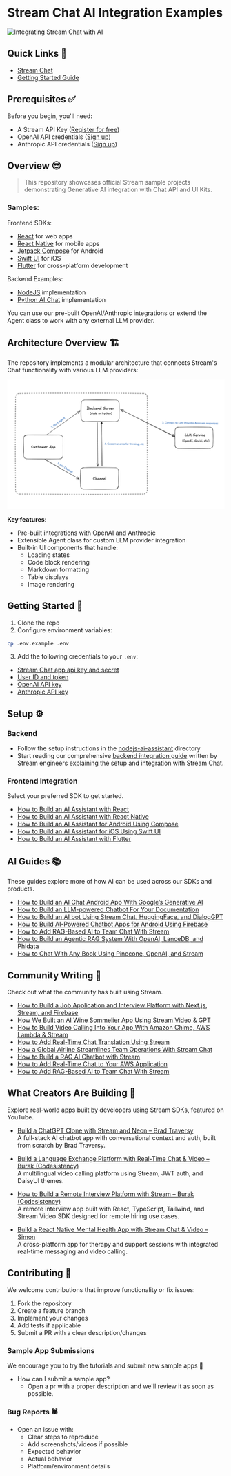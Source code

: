 # Stream Chat AI Integration Examples

![Integrating Stream Chat with AI](/assets/repo_cover.png)

## **Quick Links** 🔗
- [Stream Chat](https://getstream.io/chat/)
- [Getting Started Guide](https://getstream.io/blog/ai-assistant/)

## Prerequisites ✅

Before you begin, you'll need:
- A Stream API Key ([Register for free](https://getstream.io/try-for-free/))
- OpenAI API credentials ([Sign up](https://platform.openai.com/signup))
- Anthropic API credentials ([Sign up](https://www.anthropic.com/api))

## Overview 😎

> This repository showcases official Stream sample projects demonstrating Generative AI integration with Chat API and UI Kits.

### Samples:

Frontend SDKs:
- [React](https://getstream.io/blog/react-assistant/) for web apps
- [React Native](https://getstream.io/blog/react-native-assistant/) for mobile apps
- [Jetpack Compose](https://getstream.io/blog/android-assistant/) for Android
- [Swift UI](https://getstream.io/blog/ios-assistant/) for iOS
- [Flutter](https://getstream.io/blog/flutter-assistant/) for cross-platform development

Backend Examples:
- [NodeJS](https://getstream.io/blog/nodejs-assistant/) implementation
- [Python AI Chat](https://getstream.io/blog/python-assistant/) implementation


You can use our pre-built OpenAI/Anthropic integrations or extend the Agent class to work with any external LLM provider.

## Architecture Overview 🏗️

The repository implements a modular architecture that connects Stream's Chat functionality with various LLM providers:

![Stream Chat AI Integration Architecture](/assets/arch_diagram.png)

**Key features**:
- Pre-built integrations with OpenAI and Anthropic
- Extensible Agent class for custom LLM provider integration
- Built-in UI components that handle:
  - Loading states
  - Code block rendering
  - Markdown formatting
  - Table displays
  - Image rendering

## Getting Started 🚀

1. Clone the repo
2. Configure environment variables:
```sh
cp .env.example .env
```

3. Add the following credentials to your `.env`:
- [Stream Chat app api key and secret](https://getstream.io/try-for-free/)
- [User ID and token](https://getstream.io/chat/docs/javascript/tokens_and_authentication/?language=javascript&q=secret#manually-generating-tokens)
- [OpenAI API key](https://openai.com/product)
- [Anthropic API key](https://www.anthropic.com/api)

## Setup ⚙️

### **Backend**

- Follow the setup instructions in the [nodejs-ai-assistant](https://github.com/GetStream/chat-ai-samples/tree/main/nodejs-ai-assistant) directory
- Start reading our comprehensive [backend integration guide](https://getstream.io/blog/nodejs-assistant/) written by Stream engineers explaining the setup and integration with Stream Chat.

### Frontend Integration

Select your preferred SDK to get started.

* [How to Build an AI Assistant with React](https://getstream.io/blog/react-assistant/)
* [How to Build an AI Assistant with React Native](https://getstream.io/blog/react-native-assistant/)
* [How to Build an AI Assistant for Android Using Compose](https://getstream.io/blog/android-assistant/)
* [How to Build an AI Assistant for iOS Using Swift UI](https://getstream.io/blog/ios-assistant/)
* [How to Build an AI Assistant with Flutter](https://getstream.io/blog/flutter-assistant/)

## AI Guides 📚  
These guides explore more of how AI can be used across our SDKs and products.

- [How to Build an AI Chat Android App With Google’s Generative AI](https://getstream.io/blog/android-generative-ai/)
- [How to Build an LLM-powered Chatbot For Your Documentation](https://getstream.io/blog/llm-chatbot-docs/)
- [How to Build an AI bot Using Stream Chat, HuggingFace, and DialogGPT](https://getstream.io/blog/conversational-ai-flutter/)
- [How to Build AI-Powered Chatbot Apps for Android Using Firebase](https://getstream.io/blog/ai-chat-firebase/)
- [How to Add RAG-Based AI to Team Chat With Stream](https://getstream.io/blog/ai-team-chat/)
- [How to Build an Agentic RAG System With OpenAI, LanceDB, and Phidata](https://getstream.io/blog/agentic-ai-rag/)
- [How to Chat With Any Book Using Pinecone, OpenAI, and Stream](https://getstream.io/blog/ai-book-chat/)


## Community Writing 📝 
Check out what the community has built using Stream.

- [How to Build a Job Application and Interview Platform with Next.js, Stream, and Firebase](https://getstream.io/blog/job-app-interview-platform/)
- [How We Built an AI Wine Sommelier App Using Stream Video & GPT](https://getstream.io/blog/ai-wine-sommelier/)
- [How to Build Video Calling Into Your App With Amazon Chime, AWS Lambda & Stream](https://getstream.io/blog/video-calling-amazon-lambda-chime/)
- [How to Add Real-Time Chat Translation Using Stream](https://getstream.io/blog/real-time-chat-translation/)
- [How a Global Airline Streamlines Team Operations With Stream Chat](https://getstream.io/blog/airline-team-chat/)
- [How to Build a RAG AI Chatbot with Stream](https://getstream.io/blog/rag-ai-chatbot/)
- [How to Add Real-Time Chat to Your AWS Application](https://getstream.io/blog/aws-chat-app/)
- [How to Add RAG-Based AI to Team Chat With Stream](https://getstream.io/blog/ai-team-chat/)


## What Creators Are Building 🚀 
Explore real-world apps built by developers using Stream SDKs, featured on YouTube.

- [Build a ChatGPT Clone with Stream and Neon – Brad Traversy](https://youtu.be/VR3p7almo_c?feature=shared)  
  A full-stack AI chatbot app with conversational context and auth, built from scratch by Brad Traversy.

- [Build a Language Exchange Platform with Real-Time Chat & Video – Burak (Codesistency)](https://www.youtube.com/watch?v=ZuwigEmwsTM)  
  A multilingual video calling platform using Stream, JWT auth, and DaisyUI themes.

- [How to Build a Remote Interview Platform with Stream – Burak (Codesistency)](https://youtu.be/xEnnRNH_lyw?si=UD2M4PDXzMYakpns)  
  A remote interview app built with React, TypeScript, Tailwind, and Stream Video SDK designed for remote hiring use cases.

- [Build a React Native Mental Health App with Stream Chat & Video – Simon](https://youtu.be/A8gJFybTPr0?si=aeWu1Ne9twoWWvha)  
  A cross-platform app for therapy and support sessions with integrated real-time messaging and video calling.

## Contributing 🤔

We welcome contributions that improve functionality or fix issues:

1. Fork the repository
2. Create a feature branch
3. Implement your changes
4. Add tests if applicable
5. Submit a PR with a clear description/changes

### Sample App Submissions

We encourage you to try the tutorials and submit new sample apps 🥳

- How can I submit a sample app?
  - Open a pr with a proper description and we'll review it as soon as possible.

### Bug Reports 🕷
- Open an issue with:
  - Clear steps to reproduce
  - Add screenshots/videos if possible
  - Expected behavior
  - Actual behavior
  - Platform/environment details

